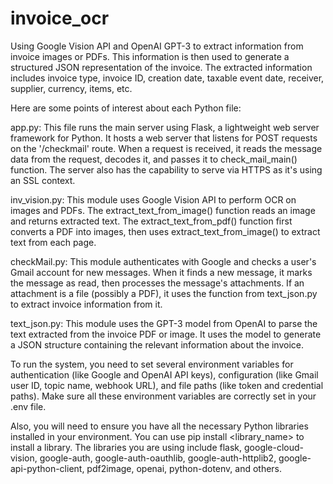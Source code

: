 # invoice_ocr

Using Google Vision API and OpenAI GPT-3 to extract information from invoice images or PDFs. This information is then used to generate a structured JSON representation of the invoice. The extracted information includes invoice type, invoice ID, creation date, taxable event date, receiver, supplier, currency, items, etc.

Here are some points of interest about each Python file:

app.py: This file runs the main server using Flask, a lightweight web server framework for Python. It hosts a web server that listens for POST requests on the '/checkmail' route. When a request is received, it reads the message data from the request, decodes it, and passes it to check_mail_main() function. The server also has the capability to serve via HTTPS as it's using an SSL context.

inv_vision.py: This module uses Google Vision API to perform OCR on images and PDFs. The extract_text_from_image() function reads an image and returns extracted text. The extract_text_from_pdf() function first converts a PDF into images, then uses extract_text_from_image() to extract text from each page.

checkMail.py: This module authenticates with Google and checks a user's Gmail account for new messages. When it finds a new message, it marks the message as read, then processes the message's attachments. If an attachment is a file (possibly a PDF), it uses the function from text_json.py to extract invoice information from it.

text_json.py: This module uses the GPT-3 model from OpenAI to parse the text extracted from the invoice PDF or image. It uses the model to generate a JSON structure containing the relevant information about the invoice.

To run the system, you need to set several environment variables for authentication (like Google and OpenAI API keys), configuration (like Gmail user ID, topic name, webhook URL), and file paths (like token and credential paths). Make sure all these environment variables are correctly set in your .env file.

Also, you will need to ensure you have all the necessary Python libraries installed in your environment. You can use pip install <library_name> to install a library. The libraries you are using include flask, google-cloud-vision, google-auth, google-auth-oauthlib, google-auth-httplib2, google-api-python-client, pdf2image, openai, python-dotenv, and others.
